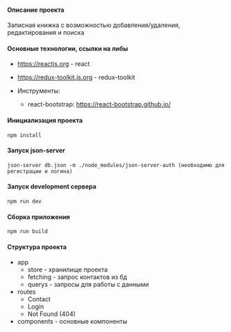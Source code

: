 #### Описание проекта

Записная книжка с возможностью добавления/удаления, редактирования и поиска

#### Основные технологии, ссылки на либы

- <https://reactjs.org> - react

- <https://redux-toolkit.js.org> - redux-toolkit

- Инструменты:
  - react-bootstrap: <https://react-bootstrap.github.io/>

#### Инициализация проекта

    npm install

#### Запуск json-server

    json-server db.json -m ./node_modules/json-server-auth (необходимо для регистрации и логина)

#### Запуск development сервера

    npm run dev

#### Сборка приложения

    npm run build

#### Структура проекта

- app
  - store - хранилище проекта
  - fetching - запрос контактов из бд
  - querys - запросы для работы с данными
- routes
  - Contact
  - Login
  - Not Found (404)
- components - основные компоненты
